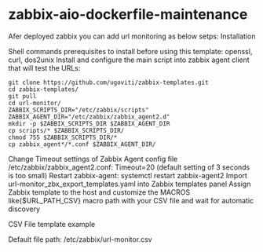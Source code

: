 # zabbix-aio-dockerfile-maintenance
Afer deployed zabbix you can add url monitoring as below setps:
Installation

Shell commands prerequisites to install before using this template: openssl, curl, dos2unix
Install and configure the main script into zabbix agent client that will test the URLs:

    git clone https://github.com/ugoviti/zabbix-templates.git
    cd zabbix-templates/
    git pull
    cd url-monitor/
    ZABBIX_SCRIPTS_DIR="/etc/zabbix/scripts"
    ZABBIX_AGENT_DIR="/etc/zabbix/zabbix_agent2.d"
    mkdir -p $ZABBIX_SCRIPTS_DIR $ZABBIX_AGENT_DIR
    cp scripts/* $ZABBIX_SCRIPTS_DIR/
    chmod 755 $ZABBIX_SCRIPTS_DIR/*
    cp zabbix_agent*/*.conf $ZABBIX_AGENT_DIR/

Change Timeout settings of Zabbix Agent config file /etc/zabbix/zabbix_agent2.conf: Timeout=20 (default setting of 3 seconds is too small)
Restart zabbix-agent: systemctl restart zabbix-agent2
Import url-monitor_zbx_export_templates.yaml into Zabbix templates panel
Assign Zabbix template to the host and customize the MACROS like{$URL_PATH_CSV} macro path with your CSV file and wait for automatic discovery

CSV File template example

Default file path: /etc/zabbix/url-monitor.csv


